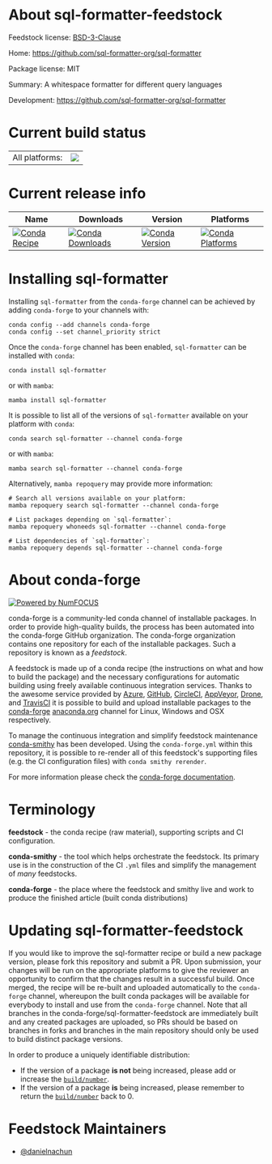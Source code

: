 About sql-formatter-feedstock
=============================

Feedstock license: [BSD-3-Clause](https://github.com/conda-forge/sql-formatter-feedstock/blob/main/LICENSE.txt)

Home: https://github.com/sql-formatter-org/sql-formatter

Package license: MIT

Summary: A whitespace formatter for different query languages

Development: https://github.com/sql-formatter-org/sql-formatter

Current build status
====================


<table><tr><td>All platforms:</td>
    <td>
      <a href="https://dev.azure.com/conda-forge/feedstock-builds/_build/latest?definitionId=24230&branchName=main">
        <img src="https://dev.azure.com/conda-forge/feedstock-builds/_apis/build/status/sql-formatter-feedstock?branchName=main">
      </a>
    </td>
  </tr>
</table>

Current release info
====================

| Name | Downloads | Version | Platforms |
| --- | --- | --- | --- |
| [![Conda Recipe](https://img.shields.io/badge/recipe-sql--formatter-green.svg)](https://anaconda.org/conda-forge/sql-formatter) | [![Conda Downloads](https://img.shields.io/conda/dn/conda-forge/sql-formatter.svg)](https://anaconda.org/conda-forge/sql-formatter) | [![Conda Version](https://img.shields.io/conda/vn/conda-forge/sql-formatter.svg)](https://anaconda.org/conda-forge/sql-formatter) | [![Conda Platforms](https://img.shields.io/conda/pn/conda-forge/sql-formatter.svg)](https://anaconda.org/conda-forge/sql-formatter) |

Installing sql-formatter
========================

Installing `sql-formatter` from the `conda-forge` channel can be achieved by adding `conda-forge` to your channels with:

```
conda config --add channels conda-forge
conda config --set channel_priority strict
```

Once the `conda-forge` channel has been enabled, `sql-formatter` can be installed with `conda`:

```
conda install sql-formatter
```

or with `mamba`:

```
mamba install sql-formatter
```

It is possible to list all of the versions of `sql-formatter` available on your platform with `conda`:

```
conda search sql-formatter --channel conda-forge
```

or with `mamba`:

```
mamba search sql-formatter --channel conda-forge
```

Alternatively, `mamba repoquery` may provide more information:

```
# Search all versions available on your platform:
mamba repoquery search sql-formatter --channel conda-forge

# List packages depending on `sql-formatter`:
mamba repoquery whoneeds sql-formatter --channel conda-forge

# List dependencies of `sql-formatter`:
mamba repoquery depends sql-formatter --channel conda-forge
```


About conda-forge
=================

[![Powered by
NumFOCUS](https://img.shields.io/badge/powered%20by-NumFOCUS-orange.svg?style=flat&colorA=E1523D&colorB=007D8A)](https://numfocus.org)

conda-forge is a community-led conda channel of installable packages.
In order to provide high-quality builds, the process has been automated into the
conda-forge GitHub organization. The conda-forge organization contains one repository
for each of the installable packages. Such a repository is known as a *feedstock*.

A feedstock is made up of a conda recipe (the instructions on what and how to build
the package) and the necessary configurations for automatic building using freely
available continuous integration services. Thanks to the awesome service provided by
[Azure](https://azure.microsoft.com/en-us/services/devops/), [GitHub](https://github.com/),
[CircleCI](https://circleci.com/), [AppVeyor](https://www.appveyor.com/),
[Drone](https://cloud.drone.io/welcome), and [TravisCI](https://travis-ci.com/)
it is possible to build and upload installable packages to the
[conda-forge](https://anaconda.org/conda-forge) [anaconda.org](https://anaconda.org/)
channel for Linux, Windows and OSX respectively.

To manage the continuous integration and simplify feedstock maintenance
[conda-smithy](https://github.com/conda-forge/conda-smithy) has been developed.
Using the ``conda-forge.yml`` within this repository, it is possible to re-render all of
this feedstock's supporting files (e.g. the CI configuration files) with ``conda smithy rerender``.

For more information please check the [conda-forge documentation](https://conda-forge.org/docs/).

Terminology
===========

**feedstock** - the conda recipe (raw material), supporting scripts and CI configuration.

**conda-smithy** - the tool which helps orchestrate the feedstock.
                   Its primary use is in the construction of the CI ``.yml`` files
                   and simplify the management of *many* feedstocks.

**conda-forge** - the place where the feedstock and smithy live and work to
                  produce the finished article (built conda distributions)


Updating sql-formatter-feedstock
================================

If you would like to improve the sql-formatter recipe or build a new
package version, please fork this repository and submit a PR. Upon submission,
your changes will be run on the appropriate platforms to give the reviewer an
opportunity to confirm that the changes result in a successful build. Once
merged, the recipe will be re-built and uploaded automatically to the
`conda-forge` channel, whereupon the built conda packages will be available for
everybody to install and use from the `conda-forge` channel.
Note that all branches in the conda-forge/sql-formatter-feedstock are
immediately built and any created packages are uploaded, so PRs should be based
on branches in forks and branches in the main repository should only be used to
build distinct package versions.

In order to produce a uniquely identifiable distribution:
 * If the version of a package **is not** being increased, please add or increase
   the [``build/number``](https://docs.conda.io/projects/conda-build/en/latest/resources/define-metadata.html#build-number-and-string).
 * If the version of a package **is** being increased, please remember to return
   the [``build/number``](https://docs.conda.io/projects/conda-build/en/latest/resources/define-metadata.html#build-number-and-string)
   back to 0.

Feedstock Maintainers
=====================

* [@danielnachun](https://github.com/danielnachun/)

